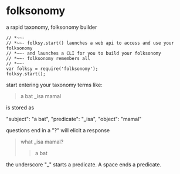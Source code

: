
# folksonomy

a rapid taxonomy, folksonomy builder

    // *~~-
    // *~~- folksy.start() launches a web api to access and use your folksonomy
    // *~~- and launches a CLI for you to build your folksonomy
    // *~~- folksonomy remembers all
    // *~~-
    var folksy = require('folksonomy');
    folksy.start();

start entering your taxonomy terms
like:
>a bat _isa mamal

is stored as

"subject": "a bat",
"predicate": "_isa",
"object": "mamal"

questions end in a "?" will elicit a response

>what _isa mamal?
>>a bat

the underscore "_" starts a predicate.  A space ends a predicate.
